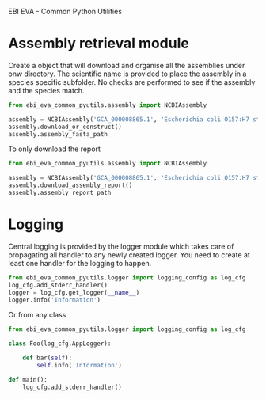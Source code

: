 EBI EVA - Common Python Utilities


# Assembly retrieval module
Create a object that will download and organise all the assemblies under onw directory.
The scientific name is provided to place the assembly in a species specific subfolder. 
No checks are performed to see if the assembly and the species match.

```python
from ebi_eva_common_pyutils.assembly import NCBIAssembly

assembly = NCBIAssembly('GCA_000008865.1', 'Escherichia coli O157:H7 str. Sakai', download_destination)
assembly.download_or_construct()
assembly.assembly_fasta_path
```

To only download the report
```python
from ebi_eva_common_pyutils.assembly import NCBIAssembly

assembly = NCBIAssembly('GCA_000008865.1', 'Escherichia coli O157:H7 str. Sakai', download_destination)
assembly.download_assembly_report()
assembly.assembly_report_path
```


# Logging

Central logging is provided by the logger module which takes care of propagating all handler to any newly created logger.
You need to create at least one handler for the logging to happen.

```python
from ebi_eva_common_pyutils.logger import logging_config as log_cfg 
log_cfg.add_stderr_handler()
logger = log_cfg.get_logger(__name__)
logger.info('Information')
```

Or from any class
```python
from ebi_eva_common_pyutils.logger import logging_config as log_cfg 

class Foo(log_cfg.AppLogger):

    def bar(self):
        self.info('Information')

def main():
    log_cfg.add_stderr_handler()
```
 
